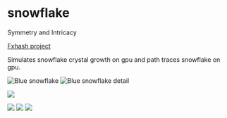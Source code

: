 # snowflake

Symmetry and Intricacy

[Fxhash project](https://www.fxhash.xyz/generative/13700)

Simulates snowflake crystal growth on gpu and path traces snowflake on gpu.

![Blue snowflake](https://images.ctfassets.net/ce3i9em5r2pn/6iP8XQZz4nTgkXcjP1KXcA/85ab8c9ecf46034722d10ce07ba213fb/snowflake-gh-1.png)
![Blue snowflake detail](https://images.ctfassets.net/ce3i9em5r2pn/JVCckEJGGO4WpfRwqGJqR/278c55873b5c99fc97d094be2b3b9a4c/snowflake-tw-2-detail.png)

![](https://images.ctfassets.net/ce3i9em5r2pn/IxPvaa7NQvU1KOSIfkWFf/493cb6c8c3e9efc27eb992fe6c3f1160/snowflake-tw-5-detail.png)

![](https://images.ctfassets.net/ce3i9em5r2pn/2yvSmfoiRotmWSVHrPVFDt/1da337c677f20c11d3d25e70aa71caca/snowflake-gh-2.png)
![](https://images.ctfassets.net/ce3i9em5r2pn/YRSiLM02cqw7oDcFg5i8N/33bbbf338fc6b1106e66fb2aab61d763/snowflake-gh-3.png)
![](https://images.ctfassets.net/ce3i9em5r2pn/75FlYsOcqQQmJy4kKXEGjg/783ed7caef491cf6065fdb2b27a74c3e/snowflake-tw-1-detail.png)